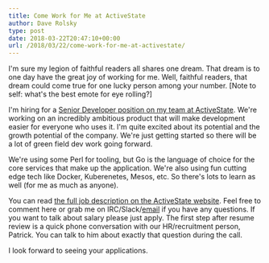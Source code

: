 ```yaml
---
title: Come Work for Me at ActiveState
author: Dave Rolsky
type: post
date: 2018-03-22T20:47:10+00:00
url: /2018/03/22/come-work-for-me-at-activestate/
---
```

I'm sure my legion of faithful readers all shares one dream. That dream is to one day have the great joy of working for me. Well, faithful readers, that dream could come true for one lucky person among your number. [Note to self: what's the best emote for eye rolling?]

I'm hiring for a [Senior Developer position on my team at ActiveState][1]. We're working on an incredibly ambitious product that will make development easier for everyone who uses it. I'm quite excited about its potential and the growth potential of the company. We're just getting started so there will be a lot of green field dev work going forward.

We're using some Perl for tooling, but Go is the language of choice for the core services that make up the application. We're also using fun cutting edge tech like Docker, Kuberenetes, Mesos, etc. So there's lots to learn as well (for me as much as anyone).

You can read [the full job description on the ActiveState website][1]. Feel free to comment here or grab me on IRC/Slack/[email][2] if you have any questions. If you want to talk about salary please just apply. The first step after resume review is a quick phone conversation with our HR/recruitment person, Patrick. You can talk to him about exactly that question during the call.

I look forward to seeing your applications.

 [1]: https://www.activestate.com/careers#op-243215-senior-developer
 [2]: mailto:autarch@urth.org